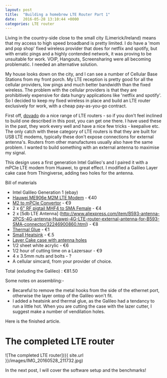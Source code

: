 ```yaml
---
layout: post
title:  "Building a homebrew LTE Router Part 1"
date:   2016-05-28 13:10:44 +0000
categories: LTE router
---
```


Living in the country-side close to the small city (Limerick/Ireland) means that my access to high speed broadband is pretty limited. I do have a 'mom and pop shop' fixed wireless provider that does for netflix and spotify, but with erratic pings and a highly contended network, it was proving to be unsuitable for work. VOIP, Hangouts, Screensharing were all becoming problematic. I needed an alternative solution. 

My house looks down on the city, and I can see a number of Cellular Base Stations from my front porch. My LTE reception is pretty good for all the cellular providers, low pings and much better bandwidth than the fixed wireless. The problem with the cellular providers is that they are prohibitively expensive for data hungry applications like 'netflix and spotify'. So I decided to keep my fixed wireless in place and build an LTE router exclusively for work, with a cheap pay-as-you-go contract. 

First off, [dovado](https://http://www.dovado.com/) do a nice range of LTE routers - so if you don't feel inclined to build one described in this post, you can get one there. I have used these in the past, they work every well and have a nice few tricks - keepalive etc. The only catch with these category of LTE routers is that they are built for USB LTE modems, typically these don't expose connections for external antenna's. Routers from other manufactures usually also have the same problem. I wanted to build something with an external antenna to maximise my signal.

This design uses a first generation Intel Galileo's and I paired it with a mPCIe LTE modem from Huawei, to great effect. I modified a Galileo Layer cake case from Thingiverse, adding two holes for the antenna. 

Bill of materials

* Intel Galileo Generation 1 (ebay)
* [Hauwei ME906e M2M LTE Modem](http://www.aliexpress.com/item/ME906E-HUAWEI-4G-3G-100-NEW-Original-Genuine-Distributor-Mini-PCIE-FDD-LTE-4G-WCDMA-GSM/32519394853.html) - €40
* [M2 to mPCIe Convertor](http://www.ebay.ie/itm/121742008692?_trksid=p2057872.m2749.l2649&ssPageName=STRK%3AMEBIDX%3AIT) - €9
* 2 x [6" RF pigtail MHF4 to SMA Female](http://www.aliexpress.com/item/RF-pigtail-jumper-cable-6in-6-IPX-IPEX-I-PEX-U-FL-MHF-4-to-SMA/32357824395.html) - €4
* 2 x [5db LTE Antenna] (http://www.aliexpress.com/item/B593-antenna-2PCS-4G-antenna-Huawei-4G-LTE-router-external-antenna-for-B593-SMA-connector/32246900860.html) - €8
* [Thermal Glue](http://www.ebay.ie/itm/161959963660?_trksid=p2057872.m2749.l2649&var=460917259168&ssPageName=STRK%3AMEBIDX%3AIT) - €1
* [Small Heatsink](http://www.aliexpress.com/item/10pcs-lot-Heatsink-14x14x6mm-Aluminum-Cooling-Fin-Radiator-IC-Chp-CPU-GPU-Electronic-Computer-Heat-Dissipation/32555884415.html) - €.5  
* [Layer Cake case with antenna holes](http://www.thingiverse.com/thing:1595047)
 * 1/2 sheet white acrylic - €6
 * 1/2 hour of cutting time on a Lazersaur - €9
* 4 x 3.5mm nuts and bolts - ?
* A cellular simcard, from your provider of choice.  

Total (exluding the Galileo) : €81.50

Some notes on assembling:-

* Becareful to remove the metal hooks from the side of the ethernet port, otherwise the layer ontop of the Galileo won't fit.
* I added a heatsink and thermal glue, as the Galileo had a tendancy to run a little hot. When you are cutting the case with the lazer cutter, I suggest make a number of vendilation holes.

Here is the finished article.

# The completed LTE router #

![The completed LTE router]({{ site.url }}/images/IMG_20160528_211732.jpg)

In the next post, I will cover the software setup and the benchmarks!
